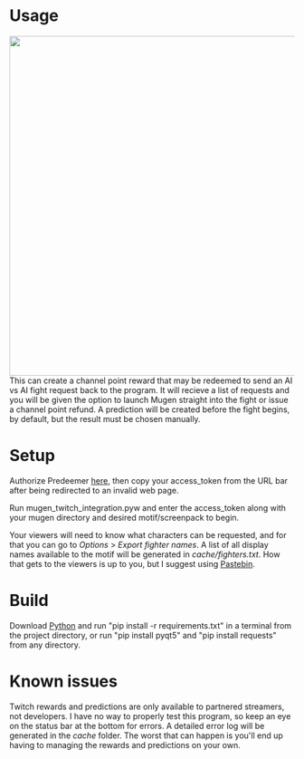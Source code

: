 # Usage
<img align="left" height="600" src="https://i.imgur.com/LYtxyMV.jpg">
This can create a channel point reward that may be redeemed to send an AI vs AI fight request back to the program. It will recieve a list of requests and you will be given the option to launch Mugen straight into the fight or issue a channel point refund. A prediction will be created before the fight begins, by default, but the result must be chosen manually.

# Setup
Authorize Predeemer [here](https://id.twitch.tv/oauth2/authorize?response_type=token&client_id=ah4yv3x5c0h7ma514krs9von6xwgm7&redirect_uri=http://localhost&scope=channel%3Amanage%3Aredemptions+channel%3Amanage%3Apredictions), then copy your access_token from the URL bar after being redirected to an invalid web page.

Run mugen_twitch_integration.pyw and enter the access_token along with your mugen directory and desired motif/screenpack to begin.

Your viewers will need to know what characters can be requested, and for that you can go to *Options* > *Export fighter names*. A list of all display names available to the motif will be generated in *cache/fighters.txt*. How that gets to the viewers is up to you, but I suggest using [Pastebin](https://pastebin.com/).

# Build
Download [Python](https://www.python.org/) and run "pip install -r requirements.txt" in a terminal from the project directory, or run "pip install pyqt5" and "pip install requests" from any directory.

# Known issues
Twitch rewards and predictions are only available to partnered streamers, not developers. I have no way to properly test this program, so keep an eye on the status bar at the bottom for errors. A detailed error log will be generated in the *cache* folder. The worst that can happen is you'll end up having to managing the rewards and predictions on your own.
